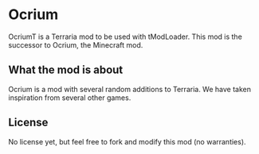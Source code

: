 # Ocrium

OcriumT is a Terraria mod to be used with tModLoader.
This mod is the successor to Ocrium, the Minecraft mod.

## What the mod is about

Ocrium is a mod with several random additions to Terraria.
We have taken inspiration from several other games.

## License

No license yet, but feel free to fork and modify this mod (no warranties).

